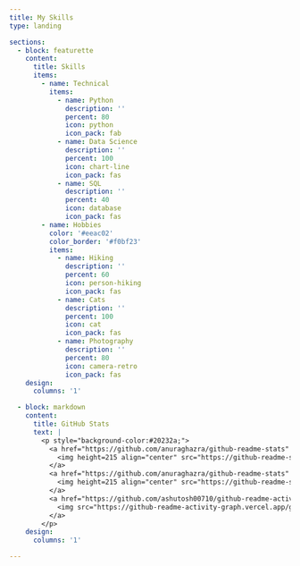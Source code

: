 ```yaml
---
title: My Skills
type: landing

sections:
  - block: featurette
    content:
      title: Skills
      items:
        - name: Technical
          items:
            - name: Python
              description: ''
              percent: 80
              icon: python
              icon_pack: fab
            - name: Data Science
              description: ''
              percent: 100
              icon: chart-line
              icon_pack: fas
            - name: SQL
              description: ''
              percent: 40
              icon: database
              icon_pack: fas
        - name: Hobbies
          color: '#eeac02'
          color_border: '#f0bf23'
          items:
            - name: Hiking
              description: ''
              percent: 60
              icon: person-hiking
              icon_pack: fas
            - name: Cats
              description: ''
              percent: 100
              icon: cat
              icon_pack: fas
            - name: Photography
              description: ''
              percent: 80
              icon: camera-retro
              icon_pack: fas
    design:
      columns: '1'

  - block: markdown
    content:
      title: GitHub Stats
      text: |
        <p style="background-color:#20232a;">
          <a href="https://github.com/anuraghazra/github-readme-stats" style="float:left;">
            <img height=215 align="center" src="https://github-readme-stats.vercel.app/api/top-langs/?username=nameless0422&layout=donut&show_icons=true&theme=material-palenight&hide_border=true&bg_color=20232a&icon_color=58A6FF&text_color=fff&title_color=58A6FF&count_private=true&exclude_repo=Face-Transfer-Application" />
          </a>    
          <a href="https://github.com/anuraghazra/github-readme-stats" style="float:left;">
            <img height=215 align="center" src="https://github-readme-stats.vercel.app/api?username=nameless0422&show_icons=true&theme=material-palenight&hide_border=true&bg_color=20232a&icon_color=58A6FF&text_color=fff&title_color=58A6FF&count_private=true"/>
          </a>
          <a href="https://github.com/ashutosh00710/github-readme-activity-graph">
            <img src="https://github-readme-activity-graph.vercel.app/graph?username=nameless0422&theme=react-dark&bg_color=20232a&hide_border=true&line=58A6FF&color=58A6FF" width=100%/>
          </a>
        </p>
    design:
      columns: '1'

---
```

